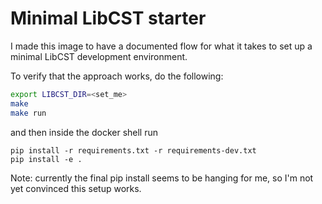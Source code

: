 # Minimal LibCST starter

I made this image to have a documented flow for what it takes
to set up a minimal LibCST development environment.

To verify that the approach works, do the following:

```bash
export LIBCST_DIR=<set_me>
make
make run
```
and then inside the docker shell run
```
pip install -r requirements.txt -r requirements-dev.txt
pip install -e .
```


Note: currently the final pip install seems to be hanging for me,
so I'm not yet convinced this setup works.

